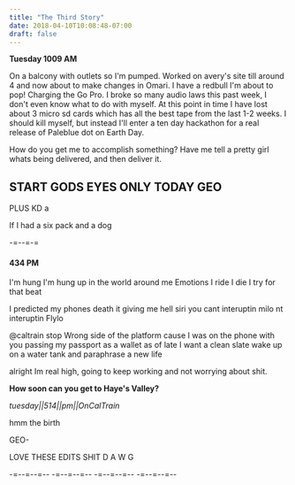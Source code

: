 ```yaml
---
title: "The Third Story"
date: 2018-04-10T10:08:48-07:00
draft: false
---
```


**Tuesday 1009 AM**

On a balcony with outlets so I'm pumped. Worked on avery's site till around 4 and now about to make changes in Omari. I have a redbull I'm about to pop! Charging the Go Pro. I broke so many audio laws this past week, I don't even know what to do with myself. At this point in time I have lost about 3 micro sd cards which has all the best tape from the last 1-2 weeks. I should kill myself, but instead I'll enter a ten day hackathon for a real release of Paleblue dot on Earth Day.

How do you get me to accomplish something? Have me tell a pretty girl whats being delivered, and then deliver it.




## START GODS EYES ONLY TODAY  GEO


PLUS KD a


If I had a six pack and a dog


-=--=-=

#### 434 PM

I'm hung
I'm hung up in the world around me
Emotions I ride I die I try for that beat

I predicted my phones death it giving me hell
siri you cant
interuptin milo
nt
interuptin Flylo  


@caltrain stop
Wrong side of the platform cause I was on the phone with you
passing my passport as a wallet as of late I want a clean slate wake up on a water tank and paraphrase a new life

alright Im real high, going to keep working and not worrying about shit.




**How soon can you get to Haye's Valley?**

_tuesday||514||pm||OnCalTrain_

hmm the birth

GEO-


LOVE THESE EDITS SHIT D A W G

-=--=--=-- -=--=--=-- -=--=--=-- -=--=--=--
